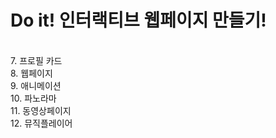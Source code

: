 <h1>Do it! 인터랙티브 웹페이지 만들기!</h1> <br>
7. 프로필 카드 <br>
8. 웹페이지 <br>
9. 애니메이션 <br>
10. 파노라마 <br>
11. 동영상페이지 <br>
12. 뮤직플레이어 <br>
